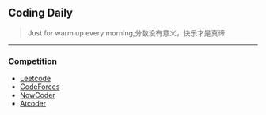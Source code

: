 ## Coding Daily

> Just for warm up every morning,分数没有意义，快乐才是真谛

---

### [Competition](Competition/README.md)

+ [Leetcode](Competition/Leetcode/)
+ [CodeForces](Competition/CodeForces/)
+ [NowCoder]()
+ [Atcoder]()